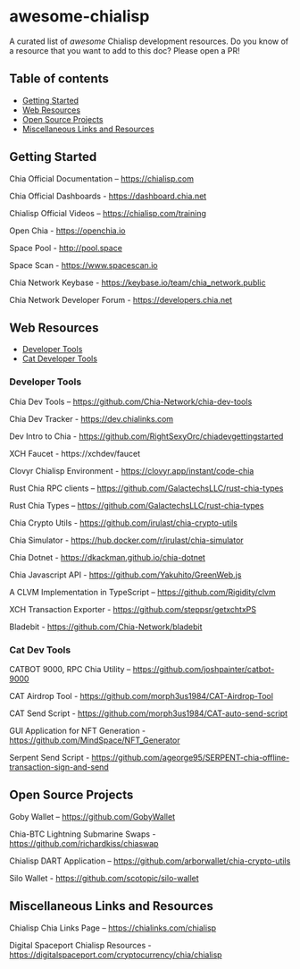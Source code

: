 # awesome-chialisp

A curated list of _awesome_ Chialisp development resources. Do you know of a resource that you want to add to this doc? Please open a PR!

## Table of contents
* [Getting Started](#getting-started)
* [Web Resources](#web-resources)
* [Open Source Projects](#open-source-projects)
* [Miscellaneous Links and Resources](#miscellaneous-links-and-resources)


## Getting Started


Chia Official Documentation – https://chialisp.com

Chia Official Dashboards - https://dashboard.chia.net

Chialisp Official Videos – https://chialisp.com/training

Open Chia - https://openchia.io

Space Pool - http://pool.space

Space Scan - https://www.spacescan.io

Chia Network Keybase - https://keybase.io/team/chia_network.public

Chia Network Developer Forum - https://developers.chia.net


## Web Resources
* [Developer Tools](#developer-tools)
* [Cat Developer Tools](#cat-dev-tools)

### Developer Tools

Chia Dev Tools – https://github.com/Chia-Network/chia-dev-tools

Chia Dev Tracker - https://dev.chialinks.com

Dev Intro to Chia - https://github.com/RightSexyOrc/chiadevgettingstarted

XCH Faucet - https://xchdev/faucet

Clovyr Chialisp Environment - https://clovyr.app/instant/code-chia

Rust Chia RPC clients – https://github.com/GalactechsLLC/rust-chia-types

Rust Chia Types – https://github.com/GalactechsLLC/rust-chia-types

Chia Crypto Utils - https://github.com/irulast/chia-crypto-utils

Chia Simulator - https://hub.docker.com/r/irulast/chia-simulator

Chia Dotnet - https://dkackman.github.io/chia-dotnet

Chia Javascript API - https://github.com/Yakuhito/GreenWeb.js

A CLVM Implementation in TypeScript – https://github.com/Rigidity/clvm

XCH Transaction Exporter - https://github.com/steppsr/getxchtxPS

Bladebit - https://github.com/Chia-Network/bladebit

### Cat Dev Tools

CATBOT 9000, RPC Chia Utility – https://github.com/joshpainter/catbot-9000

CAT Airdrop Tool - https://github.com/morph3us1984/CAT-Airdrop-Tool

CAT Send Script - https://github.com/morph3us1984/CAT-auto-send-script

GUI Application for NFT Generation - https://github.com/MindSpace/NFT_Generator

Serpent Send Script - https://github.com/ageorge95/SERPENT-chia-offline-transaction-sign-and-send


## Open Source Projects

Goby Wallet – https://github.com/GobyWallet

Chia-BTC Lightning Submarine Swaps - https://github.com/richardkiss/chiaswap

Chialisp DART Application – https://github.com/arborwallet/chia-crypto-utils

Silo Wallet - https://github.com/scotopic/silo-wallet


## Miscellaneous Links and Resources

Chialisp Chia Links Page – https://chialinks.com/chialisp

Digital Spaceport Chialisp Resources - https://digitalspaceport.com/cryptocurrency/chia/chialisp

